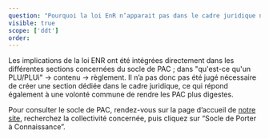 ```yaml
---
question: "Pourquoi la loi EnR n’apparait pas dans le cadre juridique national ?"
visible: true
scope: ['ddt']
order: 
---
```


Les implications de la loi ENR ont été intégrées directement dans les différentes sections concernées du socle de PAC ; dans "qu'est-ce qu'un PLU/PLUi" -> contenu -> règlement.
Il n’a pas donc pas été jugé nécessaire de créer une section dédiée dans le cadre juridique, ce qui répond également à une volonté commune de rendre les PAC plus digestes. 

Pour consulter le socle de PAC, rendez-vous sur la page d’accueil de [notre site](https://docurba.beta.gouv.fr/), recherchez la collectivité concernée, puis cliquez sur “Socle de Porter à Connaissance”.
